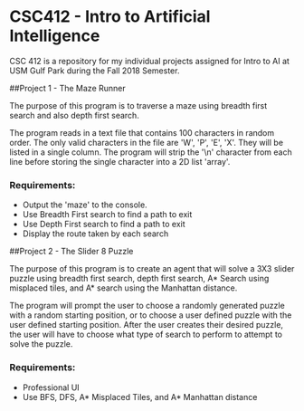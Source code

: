 # CSC412 - Intro to Artificial Intelligence

CSC 412 is a repository for my individual projects assigned for Intro to AI at USM Gulf Park
during the Fall 2018 Semester.

##Project 1 - The Maze Runner

The purpose of this program is to traverse a maze using breadth first search and also depth first search. 

The program reads in a text file that contains 100 characters in random order. The only valid characters in the file are 'W', 'P', 'E', 'X'. They will be listed in a single column.
The program will strip the '\n' character from each line before storing the single character into a 2D list 'array'.

### Requirements:
* Output the 'maze' to the console.
* Use Breadth First search to find a path to exit
* Use Depth First search to find a path to exit
* Display the route taken by each search

##Project 2 - The Slider 8 Puzzle

The purpose of this program is to create an agent that will solve a 3X3 slider puzzle using breadth first search,
depth first search, A* Search using misplaced tiles, and A* search using the Manhattan distance.

The program will prompt the user to choose a randomly generated puzzle with a random starting position, 
or to choose a user defined puzzle with the user defined starting position. After the user creates their desired puzzle, 
the user will have to choose what type of search to perform to attempt to solve the puzzle.

### Requirements:
* Professional UI
* Use BFS, DFS, A* Misplaced Tiles, and A* Manhattan distance

